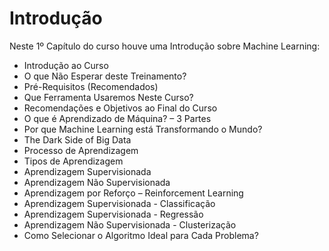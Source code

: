 # Introdução

Neste 1º Capítulo do curso houve uma Introdução sobre Machine Learning:

<ul>
  <li>Introdução ao Curso</li>
  <li>O que Não Esperar deste Treinamento?</li>
  <li>Pré-Requisitos (Recomendados)</li>
  <li>Que Ferramenta Usaremos Neste Curso?</li>
  <li>Recomendações e Objetivos ao Final do Curso</li>
  <li>O que é Aprendizado de Máquina? – 3 Partes</li>
  <li>Por que Machine Learning está Transformando o Mundo?</li>
  <li>The Dark Side of Big Data</li>
  <li>Processo de Aprendizagem</li>
  <li>Tipos de Aprendizagem</li>
  <li>Aprendizagem Supervisionada</li>
  <li>Aprendizagem Não Supervisionada</li>
  <li>Aprendizagem por Reforço – Reinforcement Learning</li>
  <li>Aprendizagem Supervisionada - Classificação</li>
  <li>Aprendizagem Supervisionada - Regressão</li>
  <li>Aprendizagem Não Supervisionada - Clusterização</li>
  <li>Como Selecionar o Algoritmo Ideal para Cada Problema?</li>
</ul>
